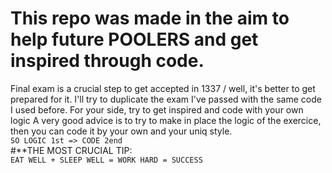 # This repo was made in the aim to help future POOLERS and get inspired through code.

Final exam is a crucial step to get accepted in 1337 / well, it's better to get prepared for it.
I'll try to duplicate the exam I've passed with the same code I used before.
For your side, try to get inspired and code with your own logic
A very good advice is to try to make in place the logic of the exercice, then you can code it by your own and your uniq style.</br>
`SO LOGIC 1st => CODE 2end`</br>
#**THE MOST CRUCIAL TIP: </br>
`EAT WELL + SLEEP WELL = WORK HARD = SUCCESS`
